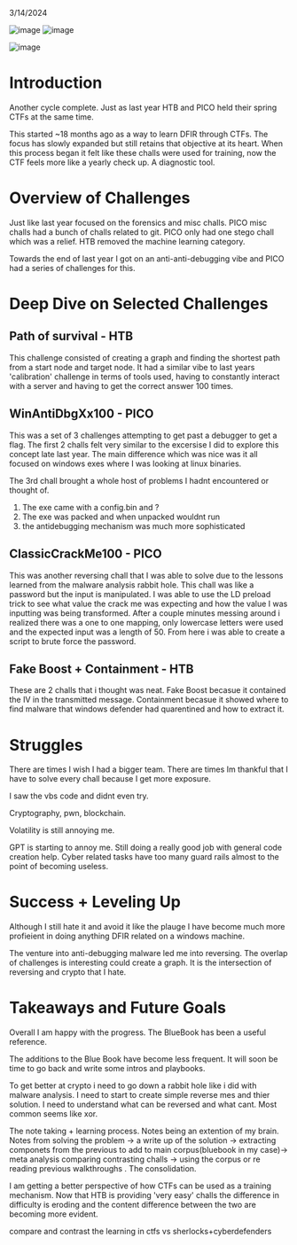 3/14/2024

![image](https://github.com/dbissell6/DFIR/assets/50979196/45f2905e-d540-4d9e-8032-ba8fbd730b10)
![image](https://github.com/dbissell6/DFIR/assets/50979196/35ff1857-185b-49c3-bd2d-b34d78200b79)

![image](https://github.com/dbissell6/DFIR/assets/50979196/dbaac3d4-55b1-4ea0-8647-cd6a7808f19f)


# Introduction

Another cycle complete. Just as last year HTB and PICO held their spring CTFs at the same time. 

This started ~18 months ago as a way to learn DFIR through CTFs. The focus has slowly expanded but still retains that objective at its heart. When this process began it felt like these challs were used for training, now the CTF feels more like a yearly check up. A diagnostic tool. 

# Overview of Challenges

Just like last year focused on the forensics and misc challs. PICO misc challs had a bunch of challs related to git.  PICO only had one stego chall which was a relief. HTB removed the machine learning category. 

Towards the end of last year I got on an anti-anti-debugging vibe and PICO had a series of challenges for this.

# Deep Dive on Selected Challenges

## Path of survival - HTB

This challenge consisted of creating a graph and finding the shortest path from a start node and target node. It had a similar vibe to last years 'calibration' challenge in terms of tools used, having to constantly interact with a server and having to get the correct answer 100 times. 

## WinAntiDbgXx100 - PICO

This was a set of 3 challenges attempting to get past a debugger to get a flag. The first 2 challs felt very similar to the excersise I did to explore this concept late last year. The main difference which was nice was it all focused on windows exes where I was looking at linux binaries.

The 3rd chall brought a whole host of problems I hadnt encountered or thought of. 

1) The exe came with a config.bin and ?
2) The exe was packed and when unpacked wouldnt run
3) the antidebugging mechanism was much more sophisticated
   
## ClassicCrackMe100 - PICO  

This was another reversing chall that I was able to solve due to the lessons learned from the malware analysis rabbit hole. This chall was like a password but the input is manipulated. I was able to use the LD preload trick to see what value the crack me was expecting and how the value I was inputting was being transformed. After a couple minutes messing around i realized there was a one to one mapping, only lowercase letters were used and the expected input was a length of 50. From here i was able to create a script to brute force the password.



## Fake Boost + Containment - HTB

These are 2 challs that i thought was neat. Fake Boost becasue it contained the IV in the transmitted message. Containment becasue it showed where to find malware that windows defender had quarentined and how to extract it.

# Struggles

There are times I wish I had a bigger team. There are times Im thankful that I have to solve every chall because I get more exposure.

I saw the vbs code and didnt even try.

Cryptography, pwn, blockchain. 

Volatility is still annoying me.

GPT is starting to annoy me. Still doing a really good job with general code creation help. Cyber related tasks have too many guard rails almost to the point of becoming useless.

# Success + Leveling Up

Although I still hate it and avoid it like the plauge I have become much more profieient in doing anything DFIR related on a windows machine. 

The venture into anti-debugging malware led me into reversing. The overlap of challenges is interesting could create a graph. It is the intersection of reversing and crypto that I hate.  

# Takeaways and Future Goals

Overall I am happy with the progress. The BlueBook has been a useful reference. 

The additions to the Blue Book have become less frequent. It will soon be time to go back and write some intros and playbooks.

To get better at crypto i need to go down a rabbit hole like i did with malware analysis. I need to start to create simple reverse mes and thier solution. I need to understand what can be reversed and what cant. Most common seems like xor. 

The note taking + learning process. Notes being an extention of my brain. Notes from solving the problem -> a write up of the solution -> extracting componets from the previous to add to main corpus(bluebook in my case)-> meta analysis comparing contrasting challs -> using the corpus or re reading previous walkthroughs . The consolidation.

I am getting a better perspective of how CTFs can be used as a training mechanism. Now that HTB is providing 'very easy' challs the difference in difficulty is eroding and the content difference between the two are becoming more evident.

compare and contrast the learning in ctfs vs sherlocks+cyberdefenders
